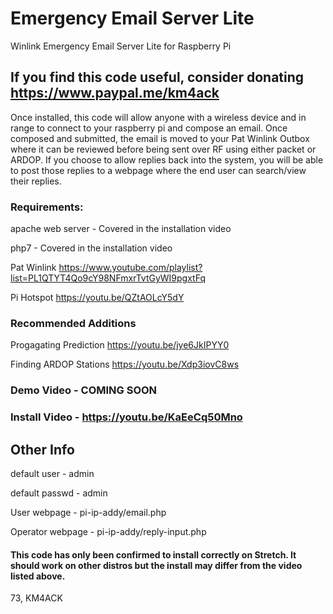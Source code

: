 # Emergency Email Server Lite 

Winlink Emergency Email Server Lite for Raspberry Pi

## If you find this code useful, consider donating https://www.paypal.me/km4ack

Once installed, this code will allow anyone with a wireless device and in range to connect to your raspberry pi and compose an email. Once composed and submitted, the email is moved to your Pat Winlink Outbox where it can be reviewed before being sent over RF using either packet or ARDOP. If you choose to allow replies back into the system, you will be able to post those replies to a webpage where the end user can search/view their replies.

### Requirements:

apache web server - Covered in the installation video

php7 - Covered in the installation video

Pat Winlink https://www.youtube.com/playlist?list=PL1QTYT4Qo9cY98NFmxrTvtGyWI9pgxtFq

Pi Hotspot https://youtu.be/QZtAOLcY5dY

### Recommended Additions

Progagating Prediction https://youtu.be/jye6JkIPYY0

Finding ARDOP Stations https://youtu.be/Xdp3iovC8ws

### Demo Video - COMING SOON

### Install Video - https://youtu.be/KaEeCq50Mno

## Other Info
default user - admin

default passwd - admin

User webpage - pi-ip-addy/email.php
  
Operator webpage - pi-ip-addy/reply-input.php

#### This code has only been confirmed to install correctly on Stretch. It should work on other distros but the install may differ from the video listed above.

73, KM4ACK
